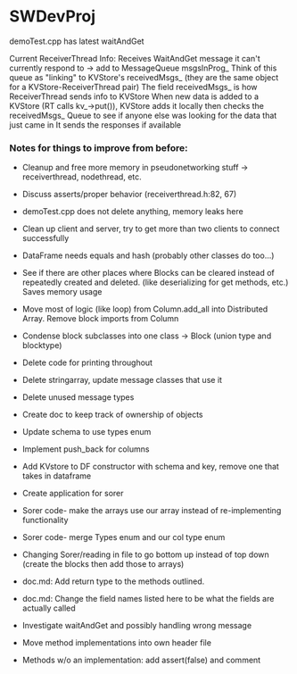 # SWDevProj

demoTest.cpp has latest waitAndGet


Current ReceiverThread Info:
Receives WaitAndGet message it can't currently respond to -> add to MessageQueue msgsInProg_
Think of this queue as "linking" to KVStore's receivedMsgs_ (they are the same object for a KVStore-ReceiverThread pair)
The field receivedMsgs_ is how ReceiverThread sends info to KVStore
When new data is added to a KVStore (RT calls kv_->put()), KVStore adds it locally
  then checks the receivedMsgs_ Queue to see if anyone else was looking for the data that just came in
It sends the responses if available



### Notes for things to improve from before:

* Cleanup and free more memory in pseudonetworking stuff -> receiverthread, nodethread, etc.

* Discuss asserts/proper behavior (receiverthread.h:82, 67)

* demoTest.cpp does not delete anything, memory leaks here

* Clean up client and server, try to get more than two clients to connect successfully

* DataFrame needs equals and hash (probably other classes do too...)

* See if there are other places where Blocks can be cleared instead of repeatedly
	created and deleted. (like deserializing for get methods, etc.) Saves memory usage

* Move most of logic (like loop) from Column.add_all into Distributed Array. Remove block imports from Column

* Condense block subclasses into one class -> Block (union type and blocktype)

* Delete code for printing throughout

* Delete stringarray, update message classes that use it

* Delete unused message types

* Create doc to keep track of ownership of objects

* Update schema to use types enum

* Implement push_back for columns

* Add KVstore to DF constructor with schema and key, remove one that takes in dataframe

* Create application for sorer

* Sorer code- make the arrays use our array instead of re-implementing functionality

* Sorer code- merge Types enum and our col type enum

* Changing Sorer/reading in file to go bottom up instead of top down (create the blocks then add those to arrays)

* doc.md: Add return type to the methods outlined.

* doc.md: Change the field names listed here to be what the fields are actually called

* Investigate waitAndGet and possibly handling wrong message

* Move method implementations into own header file

* Methods w/o an implementation: add assert(false) and comment